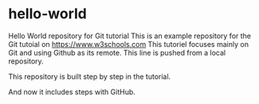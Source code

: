 # hello-world
Hello World repository for Git tutorial
This is an example repository for the Git tutoial on https://www.w3schools.com
This tutoriel focuses mainly on Git and using Github as its remote.
This line is pushed from a local repository.

This repository is built step by step in the tutorial.

And now it includes steps with GitHub.
